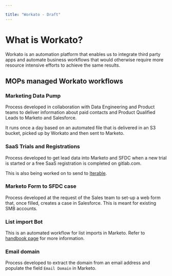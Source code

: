 ```yaml
---

title: "Workato - Draft"
---
```








# What is Workato?
Workato is an automation platform that enables us to integrate third party apps and automate business workflows that would otherwise require more resource intensive efforts to achieve the same results.

## MOPs managed Workato workflows

### Marketing Data Pump

Process developed in collaboration with Data Engineering and Product teams to deliver information about paid contacts and Product Qualified Leads to Marketo and Salesforce. 

It runs once a day based on an automated file that is delivered in an S3 bucket, picked up by Workato and then sent to Marketo.


### SaaS Trials and Registrations

Process developed to get lead data into Marketo and SFDC when a new trial is started or a free SaaS registration is completed on gitlab.com. 

This is also being worked on to send to [Iterable](https://about.gitlab.com/handbook/marketing/marketing-operations/iterable/#overview).

### Marketo Form to SFDC case

Process developed at the request of the Sales team to set-up a web form that, once filled, creates a case in Salesforce. This is meant for existing SMB accounts. 

### List import Bot

This is an automated workflow for list imports in Marketo. Refer to [handbook page](https://about.gitlab.com/handbook/marketing/marketing-operations/automated-list-import/) for more information. 



### Email domain 

Process developed to extract the domain from an email address and populate the field `Email Domain` in Marketo. 






